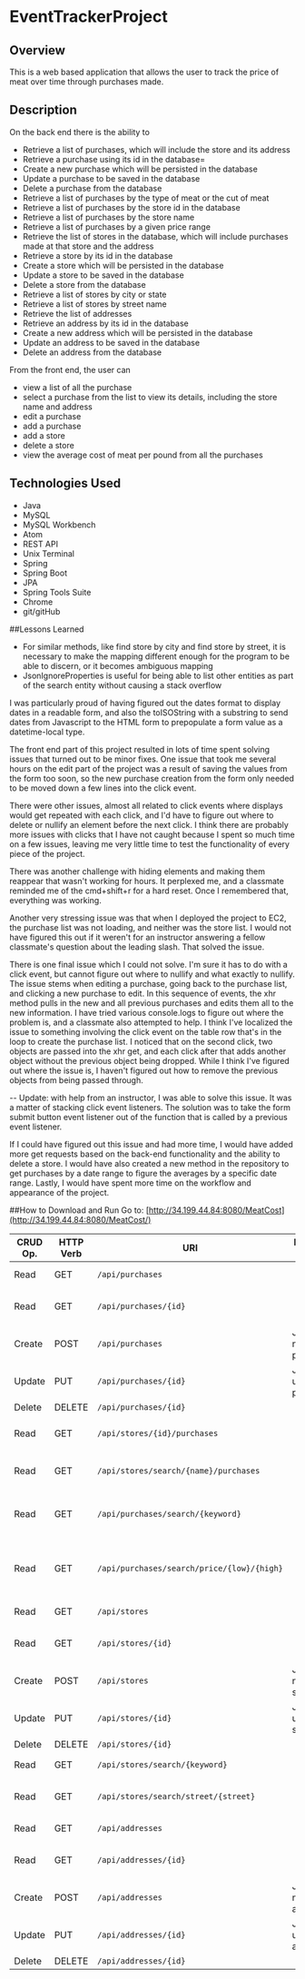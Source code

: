 # EventTrackerProject

## Overview

This is a web based application that allows the user to track the price of meat over time through purchases made.

## Description
On the back end there is the ability to
  * Retrieve a list of purchases, which will include the store and its address   
  * Retrieve a purchase using its id in the database=
  * Create a new purchase which will be persisted in the database
  * Update a purchase to be saved in the database
  * Delete a purchase from the database
  * Retrieve a list of purchases by the type of meat or the cut of meat
  * Retrieve a list of purchases by the store id in the database
  * Retrieve a list of purchases by the store name
  * Retrieve a list of purchases by a given price range
  * Retrieve the list of stores in the database, which will include purchases made at that store and the address
  * Retrieve a store by its id in the database
  * Create a store which will be persisted in the database
  * Update a store to be saved in the database
  * Delete a store from the database
  * Retrieve a list of stores by city or state
  * Retrieve a list of stores by street name
  * Retrieve the list of addresses
  * Retrieve an address by its id in the database
  * Create a new address which will be persisted in the database
  * Update an address to be saved in the database
  * Delete an address from the database

From the front end, the user can 
 * view a list of all the purchase
 * select a purchase from the list to view its details, including the store name and address
 * edit a purchase
 * add a purchase
 * add a store
 * delete a store
 * view the average cost of meat per pound from all the purchases


## Technologies Used
  * Java
  * MySQL
  * MySQL Workbench
  * Atom
  * REST API
  * Unix Terminal
  * Spring
  * Spring Boot
  * JPA
  * Spring Tools Suite
  * Chrome
  * git/gitHub


##Lessons Learned
  * For similar methods, like find store by city and find store by street, it is necessary to make the mapping different enough for the program to be able to discern, or it becomes ambiguous mapping
  * JsonIgnoreProperties is useful for being able to list other entities as part of the search entity without causing a stack overflow

I was particularly proud of having figured out the dates format to display dates in a readable form, and also the toISOString with a substring to send dates from Javascript to the HTML form to prepopulate a form value as a datetime-local type.

The front end part of this project resulted in lots of time spent solving issues that turned out to be minor fixes.
One issue that took me several hours on the edit part of the project was a result of saving the values from the form too soon, so the new purchase creation from the form only needed to be moved down a few lines into the click event.

There were other issues, almost all related to click events where displays would get repeated with each click, and I'd have to figure out where to delete or nullify an element before the next click. I think there are probably more issues with clicks that I have not caught because I spent so much time on a few issues, leaving me very little time to test the functionality of every piece of the project.

There was another challenge with hiding elements and making them reappear that wasn't working for hours. It perplexed me, and a classmate reminded me of the cmd+shift+r for a hard reset. Once I remembered that, everything was working.

Another very stressing issue was that when I deployed the project to EC2, the purchase list was not loading, and neither was the store list. I would not have figured this out if it weren't for an instructor answering a fellow classmate's question about the leading slash. That solved the issue.

There is one final issue which I could not solve. I'm sure it has to do with a click event, but cannot figure out where to nullify and what exactly to nullify. The issue stems when editing a purchase, going back to the purchase list, and clicking a new purchase to edit. In this sequence of events, the xhr method pulls in the new and all previous purchases and edits them all to the new information. I have tried various console.logs to figure out where the problem is, and a classmate also attempted to help. I think I've localized the issue to something involving the click event on the table row that's in the loop to create the purchase list. I noticed that on the second click, two objects are passed into the xhr get, and each click after that adds another object without the previous object being dropped. While I think I've figured out where the issue is, I haven't figured out how to remove the previous objects from being passed through.

-- Update: with help from an instructor, I was able to solve this issue. It was a matter of stacking click event listeners. The solution was to take the form submit button event listener out of the function that is called by a previous event listener.

If I could have figured out this issue and had more time, I would have added more get requests based on the back-end functionality and the ability to delete a store. I would have also created a new method in the repository to get purchases by a date range to figure the averages by a specific date range. Lastly, I would have spent more time on the workflow and appearance of the project.

##How to Download and Run
  Go to:
  [http://34.199.44.84:8080/MeatCost](http://34.199.44.84:8080/MeatCost/)



  | CRUD Op. | HTTP Verb | URI                  | Request Body | Response Body |
|----------|-----------|----------------------|--------------|---------------|
| Read     | GET       | `/api/purchases`     |              | List of all meat purchases |
| Read     | GET       | `/api/purchases/{id}`|              | Representation of one purchase by id|
| Create   | POST      | `/api/purchases`     | JSON for new purchase | JSON of created purchase |
| Update   | PUT       | `/api/purchases/{id}`| JSON to update purchase| JSON of updated purchase |
| Delete   | DELETE    | `/api/purchases/{id}`  |              |                |
| Read     | GET       | `/api/stores/{id}/purchases`|              | List of purchases by store id |
| Read     | GET       | `/api/stores/search/{name}/purchases`|              | List of purchases by store name|
| Read     | GET       | `/api/purchases/search/{keyword}`|              | List of purchases by meat type or cut|
| Read     | GET       | `/api/purchases/search/price/{low}/{high}`|       | List of purchases by price range in ascending order|
| Read     | GET       | `/api/stores`     |              | List of all stores |
| Read     | GET       | `/api/stores/{id}`|              | Representation of one store by id |
| Create   | POST      | `/api/stores`     | JSON for new store | JSON of created store|
| Update   | PUT       | `/api/stores/{id}`| JSON to update store | JSON of updated store |
| Delete   | DELETE    | `/api/stores/{id}`  |              |                |
| Read     | GET       | `/api/stores/search/{keyword}`|              | List of stores by city or state |
| Read     | GET       | `/api/stores/search/street/{street}`|              | List of purchases by street name|
| Read     | GET       | `/api/addresses`     |              | List of all addresses |
| Read     | GET       | `/api/addresses/{id}`|              | Representation of one address by id |
| Create   | POST      | `/api/addresses`     | JSON for new address | JSON of created address|
| Update   | PUT       | `/api/addresses/{id}`| JSON to update address| JSON of updated address|
| Delete   | DELETE    | `/api/addresses/{id}`  |              |                |
